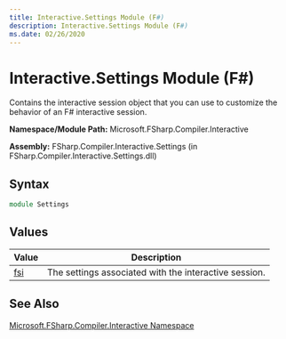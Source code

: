 ```yaml
---
title: Interactive.Settings Module (F#)
description: Interactive.Settings Module (F#)
ms.date: 02/26/2020
---
```


# Interactive.Settings Module (F#)

Contains the interactive session object that you can use to customize the behavior of an F# interactive session.

**Namespace/Module Path:** Microsoft.FSharp.Compiler.Interactive

**Assembly:** FSharp.Compiler.Interactive.Settings (in FSharp.Compiler.Interactive.Settings.dll)

## Syntax

```fsharp
module Settings
```

## Values

|Value|Description|
|-----|-----------|
|[fsi](settings.fsi-value.md)|The settings associated with the interactive session.|

## See Also
[Microsoft.FSharp.Compiler.Interactive Namespace](microsoft.fsharp.compiler.interactive-namespace.md)
